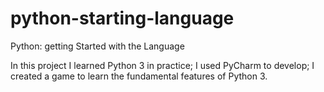 # python-starting-language
Python: getting Started with the Language

In this project I learned Python 3 in practice;
I used PyCharm to develop;
I created a game to learn the fundamental features of Python 3.
